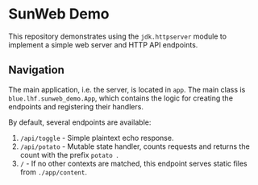 # SunWeb Demo
This repository demonstrates using the `jdk.httpserver` module to implement a simple web server and HTTP API endpoints.

## Navigation
The main application, i.e. the server, is located in `app`. The main class is `blue.lhf.sunweb_demo.App`,
which contains the logic for creating the endpoints and registering their handlers.

By default, several endpoints are available:
1. `/api/toggle` - Simple plaintext echo response.
2. `/api/potato` - Mutable state handler, counts requests and returns the count with the prefix `potato `.
3. `/` - If no other contexts are matched, this endpoint serves static files from `./app/content`.